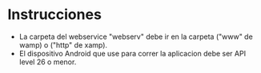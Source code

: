 # Instrucciones
- La carpeta del webservice "webserv" debe ir en la carpeta ("www" de wamp) o ("http" de xamp).
- El dispositivo Android que use para correr la aplicacion debe ser API level 26 o menor.
